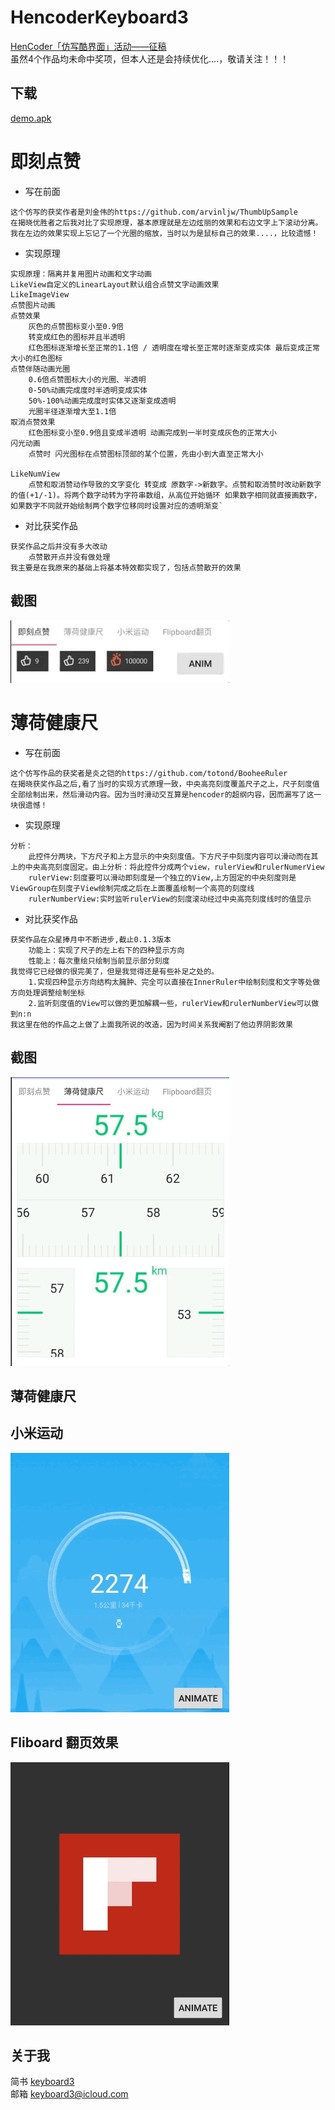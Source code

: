 # HencoderKeyboard3
[HenCoder「仿写酷界面」活动——征稿](http://hencoder.com/activity-mock-1) <br>
虽然4个作品均未命中奖项，但本人还是会持续优化....，敬请关注！！！
## 下载
[demo.apk](app/build/outputs/apk/debug/app-debug.apk)

# 即刻点赞
- 写在前面
```
这个仿写的获奖作者是刘金伟的https://github.com/arvinljw/ThumbUpSample
在揭晓优胜者之后我对比了实现原理，基本原理就是左边炫丽的效果和右边文字上下滚动分离。我在左边的效果实现上忘记了一个光圈的缩放，当时以为是鼠标自己的效果....，比较遗憾！
```
- 实现原理
```
实现原理：隔离并复用图片动画和文字动画
LikeView自定义的LinearLayout默认组合点赞文字动画效果
LikeImageView
点赞图片动画
点赞效果
    灰色的点赞图标变小至0.9倍
    转变成红色的图标并且半透明
    红色图标逐渐增长至正常的1.1倍 / 透明度在增长至正常时逐渐变成实体 最后变成正常大小的红色图标
点赞伴随动画光圈
    0.6倍点赞图标大小的光圈、半透明
    0-50%动画完成度时半透明变成实体
    50%-100%动画完成度时实体又逐渐变成透明
    光圈半径逐渐增大至1.1倍
取消点赞效果
    红色图标变小至0.9倍且变成半透明 动画完成到一半时变成灰色的正常大小
闪光动画
    点赞时 闪光图标在点赞图标顶部的某个位置，先由小到大直至正常大小

LikeNumView
    点赞和取消赞动作导致的文字变化 转变成 原数字->新数字。点赞和取消赞时改动新数字的值(+1/-1)。将两个数字动转为字符串数组，从高位开始循环 如果数字相同就直接画数字，如果数字不同就开始绘制两个数字位移同时设置对应的透明渐变`
```
- 对比获奖作品
```
获奖作品之后并没有多大改动
    点赞散开点并没有做处理
我主要是在我原来的基础上将基本特效都实现了，包括点赞散开的效果
```
## 截图
<img src="images/like.gif" width="350"><br>

# 薄荷健康尺

- 写在前面
```
这个仿写作品的获奖者是炎之铠的https://github.com/totond/BooheeRuler
在揭晓获奖作品之后,看了当时的实现方式原理一致，中央高亮刻度覆盖尺子之上，尺子刻度值全部绘制出来，然后滑动内容。因为当时滑动交互算是hencoder的超纲内容，因而漏写了这一块很遗憾！
```
- 实现原理
```
分析：
    此控件分两块，下方尺子和上方显示的中央刻度值。下方尺子中刻度内容可以滑动而在其上的中央高亮刻度固定。由上分析：将此控件分成两个view，rulerView和rulerNumerView
    rulerView:刻度要可以滑动即刻度是一个独立的View,上方固定的中央刻度则是ViewGroup在刻度子View绘制完成之后在上面覆盖绘制一个高亮的刻度线
    rulerNumberView:实时监听rulerView的刻度滚动经过中央高亮刻度线时的值显示
```
- 对比获奖作品
```
获奖作品在众星捧月中不断进步,截止0.1.3版本
    功能上：实现了尺子的左上右下的四种显示方向
    性能上：每次重绘只绘制当前显示部分刻度
我觉得它已经做的很完美了，但是我觉得还是有些补足之处的。
    1.实现四种显示方向结构太臃肿、完全可以直接在InnerRuler中绘制刻度和文字等处做方向处理调整绘制坐标
    2.监听刻度值的View可以做的更加解耦一些，rulerView和rulerNumberView可以做到n:n
我这里在他的作品之上做了上面我所说的改造，因为时间关系我阉割了他边界阴影效果
```
## 截图
<img src="images/ruler.gif" width="350">

## 薄荷健康尺


## 小米运动
<img src="images/miMove.gif" width="350">

## Fliboard 翻页效果
<img src="images/flipboard.gif" width="350">

## 关于我

简书 [keyboard3](http://www.jianshu.com/users/62329de8c8a6/latest_articles)<br>
邮箱 keyboard3@icloud.com
